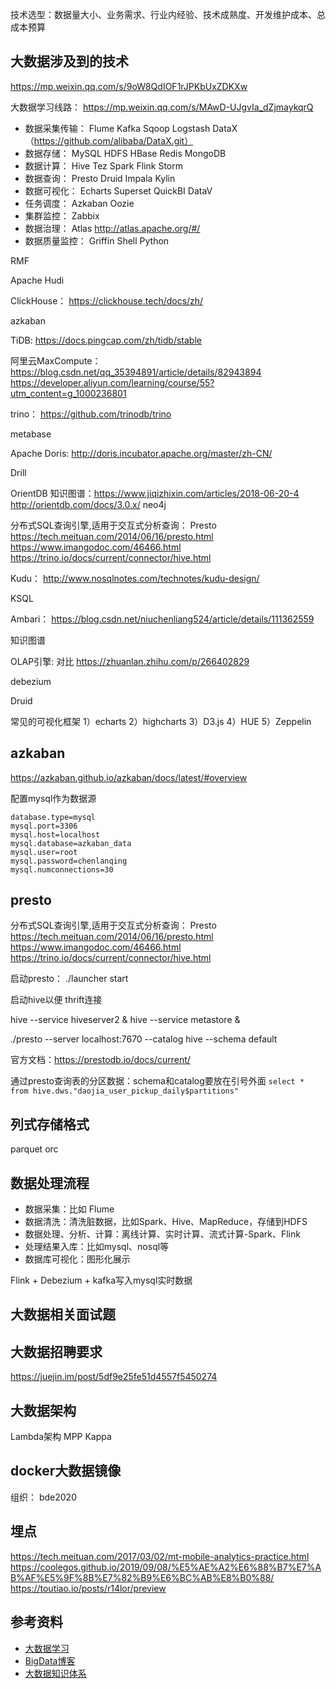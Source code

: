 
技术选型：数据量大小、业务需求、行业内经验、技术成熟度、开发维护成本、总成本预算

## 大数据涉及到的技术

https://mp.weixin.qq.com/s/9oW8QdIOF1rJPKbUxZDKXw

大数据学习线路： https://mp.weixin.qq.com/s/MAwD-UJgvIa_dZjmaykqrQ

- 数据采集传输： Flume  Kafka  Sqoop   Logstash   DataX（https://github.com/alibaba/DataX.git）
- 数据存储： MySQL   HDFS    HBase   Redis  MongoDB
- 数据计算： Hive   Tez  Spark   Flink   Storm
- 数据查询： Presto   Druid   Impala   Kylin 
- 数据可视化：  Echarts  Superset   QuickBI   DataV
- 任务调度：  Azkaban  Oozie
- 集群监控：  Zabbix
- 数据治理：  Atlas http://atlas.apache.org/#/
- 数据质量监控： Griffin  Shell  Python
  
RMF

Apache Hudi

ClickHouse： https://clickhouse.tech/docs/zh/

azkaban

TiDB:  https://docs.pingcap.com/zh/tidb/stable

阿里云MaxCompute：  https://blog.csdn.net/qq_35394891/article/details/82943894
https://developer.aliyun.com/learning/course/55?utm_content=g_1000236801


trino：  https://github.com/trinodb/trino

metabase

Apache Doris:  http://doris.incubator.apache.org/master/zh-CN/

Drill

OrientDB    知识图谱：https://www.jiqizhixin.com/articles/2018-06-20-4
http://orientdb.com/docs/3.0.x/
neo4j


分布式SQL查询引擎,适用于交互式分析查询： Presto   https://tech.meituan.com/2014/06/16/presto.html
https://www.imangodoc.com/46466.html
https://trino.io/docs/current/connector/hive.html

Kudu： http://www.nosqlnotes.com/technotes/kudu-design/

KSQL

Ambari：  https://blog.csdn.net/niuchenliang524/article/details/111362559

知识图谱

OLAP引擎: 对比 https://zhuanlan.zhihu.com/p/266402829

debezium

Druid

常见的可视化框架
1）echarts
2）highcharts
3）D3.js
4）HUE 
5）Zeppelin

## azkaban

https://azkaban.github.io/azkaban/docs/latest/#overview

配置mysql作为数据源
```
database.type=mysql
mysql.port=3306
mysql.host=localhost
mysql.database=azkaban_data
mysql.user=root
mysql.password=chenlanqing
mysql.numconnections=30
```

## presto

分布式SQL查询引擎,适用于交互式分析查询： Presto   https://tech.meituan.com/2014/06/16/presto.html
https://www.imangodoc.com/46466.html
https://trino.io/docs/current/connector/hive.html

启动presto：  ./launcher start

启动hive以便 thrift连接

hive --service hiveserver2 &
hive --service metastore &

./presto --server localhost:7670 --catalog hive --schema default

官方文档：https://prestodb.io/docs/current/

通过presto查询表的分区数据：schema和catalog要放在引号外面
`select * from hive.dws."daojia_user_pickup_daily$partitions"`

## 列式存储格式

parquet  orc


## 数据处理流程

- 数据采集：比如 Flume
- 数据清洗：清洗脏数据，比如Spark、Hive、MapReduce，存储到HDFS
- 数据处理、分析、计算：离线计算、实时计算、流式计算-Spark、Flink
- 处理结果入库：比如mysql、nosql等
- 数据库可视化：图形化展示

Flink + Debezium + kafka写入mysql实时数据

## 大数据相关面试题

## 大数据招聘要求

https://juejin.im/post/5df9e25fe51d4557f5450274


## 大数据架构

Lambda架构
MPP
Kappa

## docker大数据镜像

组织： bde2020


## 埋点

https://tech.meituan.com/2017/03/02/mt-mobile-analytics-practice.html
https://coolegos.github.io/2019/09/08/%E5%AE%A2%E6%88%B7%E7%AB%AF%E5%9F%8B%E7%82%B9%E6%BC%AB%E8%B0%88/
https://toutiao.io/posts/r14lor/preview



## 参考资料

- [大数据学习](https://github.com/wangzhiwubigdata/God-Of-BigData)
- [BigData博客](https://www.edureka.co/blog/category/big-data-analytics/)
- [大数据知识体系](https://developer.aliyun.com/article/764737?spm=a2c6h.12873639.0.0.75482c6dlmkDa6)
